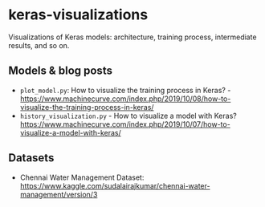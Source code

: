 # keras-visualizations
Visualizations of Keras models: architecture, training process, intermediate results, and so on.

## Models & blog posts
* `plot_model.py`: How to visualize the training process in Keras? - https://www.machinecurve.com/index.php/2019/10/08/how-to-visualize-the-training-process-in-keras/
* `history_visualization.py` - How to visualize a model with Keras? https://www.machinecurve.com/index.php/2019/10/07/how-to-visualize-a-model-with-keras/

## Datasets
* Chennai Water Management Dataset: https://www.kaggle.com/sudalairajkumar/chennai-water-management/version/3